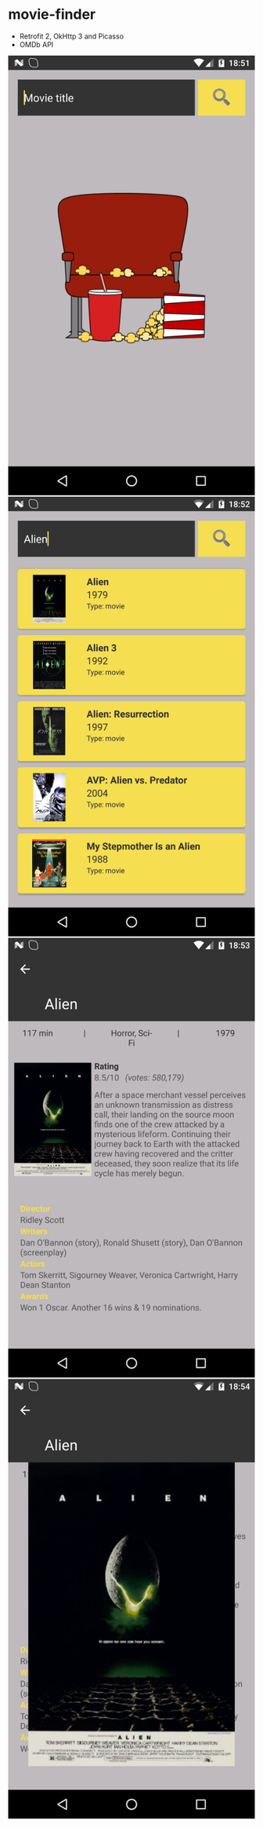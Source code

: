 # movie-finder
- Retrofit 2, OkHttp 3 and Picasso
- OMDb API

![Alt text](https://github.com/Alex-DG/movie-finder/blob/master/screenshots/home_screen.png?raw=true)
![Alt text](https://github.com/Alex-DG/movie-finder/blob/master/screenshots/movie_list_screen.png?raw=true)
![Alt text](https://github.com/Alex-DG/movie-finder/blob/master/screenshots/movie_details_screen.png?raw=true)
![Alt text](https://github.com/Alex-DG/movie-finder/blob/master/screenshots/movie_poster_zoom.png?raw=true)
